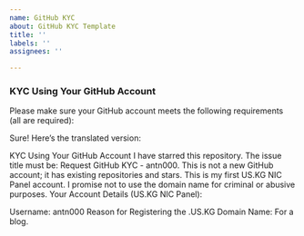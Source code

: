 ```yaml
---
name: GitHub KYC
about: GitHub KYC Template
title: ''
labels: ''
assignees: ''

---
```


### KYC Using Your GitHub Account

Please make sure your GitHub account meets the following requirements (all are required):


Sure! Here’s the translated version:

KYC Using Your GitHub Account
 I have starred this repository.
 The issue title must be: Request GitHub KYC - antn000.
 This is not a new GitHub account; it has existing repositories and stars.
 This is my first US.KG NIC Panel account.
 I promise not to use the domain name for criminal or abusive purposes.
Your Account Details (US.KG NIC Panel):

Username: antn000
Reason for Registering the .US.KG Domain Name: For a blog.
